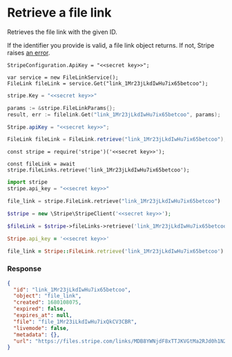 # Retrieve a file link

Retrieves the file link with the given ID.

If the identifier you provide is valid, a file link object returns. If not, Stripe raises [an error](#errors).


```dotnet
StripeConfiguration.ApiKey = "<<secret key>>";

var service = new FileLinkService();
FileLink fileLink = service.Get("link_1Mr23jLkdIwHu7ix65betcoo");
```

```go
stripe.Key = "<<secret key>>"

params := &stripe.FileLinkParams{};
result, err := filelink.Get("link_1Mr23jLkdIwHu7ix65betcoo", params);
```

```java
Stripe.apiKey = "<<secret key>>";

FileLink fileLink = FileLink.retrieve("link_1Mr23jLkdIwHu7ix65betcoo");
```

```node
const stripe = require('stripe')('<<secret key>>');

const fileLink = await stripe.fileLinks.retrieve('link_1Mr23jLkdIwHu7ix65betcoo');
```

```python
import stripe
stripe.api_key = "<<secret key>>"

file_link = stripe.FileLink.retrieve("link_1Mr23jLkdIwHu7ix65betcoo")
```

```php
$stripe = new \Stripe\StripeClient('<<secret key>>');

$fileLink = $stripe->fileLinks->retrieve('link_1Mr23jLkdIwHu7ix65betcoo', []);
```

```ruby
Stripe.api_key = '<<secret key>>'

file_link = Stripe::FileLink.retrieve('link_1Mr23jLkdIwHu7ix65betcoo')
```

### Response

```json
{
  "id": "link_1Mr23jLkdIwHu7ix65betcoo",
  "object": "file_link",
  "created": 1680108075,
  "expired": false,
  "expires_at": null,
  "file": "file_1Mr23iLkdIwHu7ixQkCV3CBR",
  "livemode": false,
  "metadata": {},
  "url": "https://files.stripe.com/links/MDB8YWNjdF8xTTJKVGtMa2RJd0h1N2l4fGZsX3Rlc3RfaXVoY2hrUnJPMzlBR3dPb01XMmFkSTVq00yUPLFf3h"
}
```